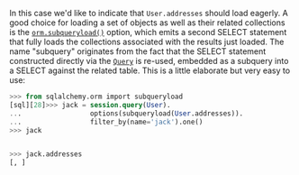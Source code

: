 In this case we'd like to indicate that `User.addresses` should load eagerly. A good choice for loading a set of objects as well as their related collections is the [`orm.subqueryload()`](http://docs.sqlalchemy.org/loading_relationships.html#sqlalchemy.orm.subqueryload "sqlalchemy.orm.subqueryload") option, which emits a second SELECT statement that fully loads the collections associated with the results just loaded. The name "subquery" originates from the fact that the SELECT statement constructed directly via the [`Query`](http://docs.sqlalchemy.org/query.html#sqlalchemy.orm.query.Query "sqlalchemy.orm.query.Query") is re-used, embedded as a subquery into a SELECT against the related table. This is a little elaborate but very easy to use:
    
```sql    
>>> from sqlalchemy.orm import subqueryload
[sql][28]>>> jack = session.query(User).
...                 options(subqueryload(User.addresses)).
...                 filter_by(name='jack').one()
>>> jack


>>> jack.addresses
[, ]
```

